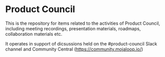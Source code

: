 # Product Council
This is the repository for items related to the activities of Product Council, including meeting recordings, presentation materials, roadmaps, collaboration materials etc.

It operates in support of dicsussions held on the #product-council Slack channel and Community Central (https://community.mojaloop.io/)

